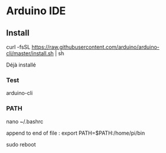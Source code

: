 # Arduino IDE

## Install

curl -fsSL https://raw.githubusercontent.com/arduino/arduino-cli/master/install.sh | sh

Déjà installé 

### Test

arduino-cli

### PATH

nano ~/.bashrc

append to end of file : export PATH=$PATH:/home/pi/bin

sudo reboot
